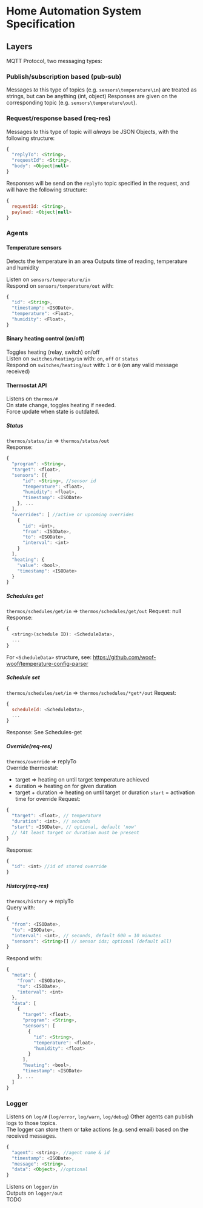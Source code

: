 # Home Automation System Specification

## Layers
MQTT Protocol, two messaging types:
### Publish/subscription based (pub-sub)
Messages *to* this type of topics (e.g. `sensors\temperature\in`) are treated as strings, but can be anything (int, object)
Responses are given on the corresponding topic (e.g. `sensors\temperature\out`).

### Request/response based (req-res)
Messages *to* this type of topic will *always* be JSON Objects, with the following structure:
```js
{
  "replyTo": <String>,
  "requestId": <String>,
  "body": <Object|null>
}
```
Responses will be send on the `replyTo` topic specified in the request, and will have the following structure:
```js
{
  requestId: <String>,
  payload: <Object|null>
}
```


### Agents
#### Temperature sensors
Detects the temperature in an area
Outputs time of reading, temperature and humidity

Listen on `sensors/temperature/in`  
Respond on `sensors/temperature/out` with:
```js
{
  "id": <String>,
  "timestamp": <ISODate>,
  "temperature": <Float>,
  "humidity": <Float>,
}
```

#### Binary heating control (on/off)
Toggles heating (relay, switch) on/off  
Listen on `switches/heating/in` with: `on`, `off` or `status`  
Respond on `switches/heating/out` with: `1` or `0` (on any valid message received)


#### Thermostat API
Listens on `thermos/#`  
On state change, toggles heating if needed.  
Force update when state is outdated.  

##### Status
`thermos/status/in` => `thermos/status/out`  
Response:
```js
{
  "program": <String>,
  "target": <float>,
  "sensors": [{
      "id": <String>, //sensor id
      "temperature": <float>,
      "humidity": <float>,
      "timestamp": <ISODate>
    }, ...
  ],
  "overrides": [ //active or upcoming overrides
    {
      "id": <int>,
      "from": <ISODate>,
      "to": <ISODate>,
      "interval": <int>
    }
  ],
  "heating": {
    "value": <bool>,
    "timestamp": <ISODate>
  }
}
```

##### Schedules get
`thermos/schedules/get/in` => `thermos/schedules/get/out`
Request: null  
Response:
```js
{
  <string>(schedule ID): <ScheduleData>,
  ...
}
```
For `<ScheduleData>` structure, see: https://github.com/woof-woof/temperature-config-parser

##### Schedule set
`thermos/schedules/set/in` => `thermos/schedules/*get*/out`
Request:
```js
{
  scheduleId: <ScheduleData>,
  ...
}
```
Response: See Schedules-get


##### Override(req-res)
`thermos/override` => replyTo  
Override thermostat:
 - target => heating on until target temperature achieved
 - duration => heating on for given duration
 - target + duration => heating on until target or duration
`start` = activation time for override
Request:
```js
{
  "target": <float>, // temperature
  "duration": <int>, // seconds
  "start": <ISODate>, // optional, default 'now'
  // !At least target or duration must be present
}
```
Response:
```js
{
  "id": <int> //id of stored override
}
```

##### History(req-res)
`thermos/history` => replyTo  
Query with:
```js
{
  "from": <ISODate>,
  "to": <ISODate>,
  "interval": <int>, // seconds, default 600 = 10 minutes
  "sensors": <String>[] // sensor ids; optional (default all)
}
```
Respond with:
```js
{
  "meta": {
    "from": <ISODate>,
    "to": <ISODate>,
    "interval": <int>
  },
  "data": [
    {
      "target": <float>,
      "program": <String>,
      "sensors": [
        {
          "id": <String>,
          "temperature": <float>,
          "humidity": <float>
        }
      ],
      "heating": <bool>,
      "timestamp": <ISODate>
    }, ...
  ]
}
```

### Logger
Listens on `log/#` (`log/error`, `log/warn`, `log/debug`)
Other agents can publish logs to those topics.  
The logger can store them or take actions (e.g. send email) based on the received messages.
```js
{
  "agent": <string>, //agent name & id
  "timestamp": <ISODate>,
  "message": <String>,
  "data": <Object>, //optional
}
```

Listens on `logger/in`  
Outputs on `logger/out`  
TODO


